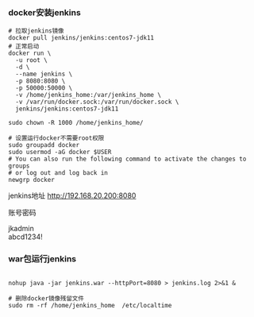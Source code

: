 ### docker安装jenkins
```
# 拉取jenkins镜像
docker pull jenkins/jenkins:centos7-jdk11
# 正常启动
docker run \
  -u root \
  -d \
  --name jenkins \
  -p 8080:8080 \
  -p 50000:50000 \
  -v /home/jenkins_home:/var/jenkins_home \
  -v /var/run/docker.sock:/var/run/docker.sock \
  jenkins/jenkins:centos7-jdk11

sudo chown -R 1000 /home/jenkins_home/
```
```
# 设置运行docker不需要root权限
sudo groupadd docker
sudo usermod -aG docker $USER
# You can also run the following command to activate the changes to groups
# or log out and log back in
newgrp docker
```
jenkins地址
http://192.168.20.200:8080

账号密码

jkadmin  
abcd1234!

### war包运行jenkins
```

nohup java -jar jenkins.war --httpPort=8080 > jenkins.log 2>&1 &
```

```
# 删除docker镜像残留文件
sudo rm -rf /home/jenkins_home  /etc/localtime
```